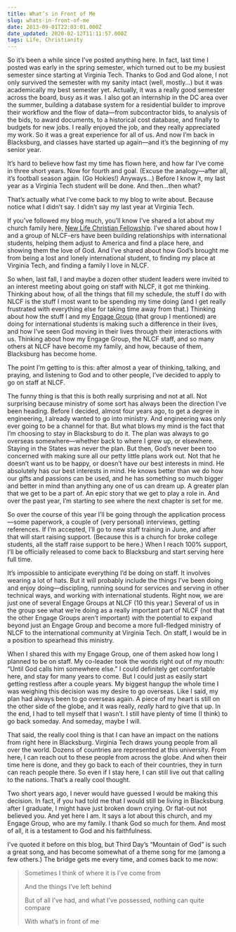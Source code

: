 ```yaml
---
title: What’s in Front of Me
slug: whats-in-front-of-me
date: 2013-09-01T22:03:01.000Z
date_updated: 2020-02-12T11:11:57.000Z
tags: Life, Christianity
---
```


So it’s been a while since I’ve posted anything here. In fact, last time I posted was early in the spring semester, which turned out to be my busiest semester since starting at Virginia Tech. Thanks to God and God alone, I not only survived the semester with my sanity intact (well, mostly…) but it was academically my best semester yet. Actually, it was a really good semester across the board, busy as it was. I also got an internship in the DC area over the summer, building a database system for a residential builder to improve their workflow and the flow of data—from subcontractor bids, to analysis of the bids, to award documents, to a historical cost database, and finally to budgets for new jobs. I really enjoyed the job, and they really appreciated my work. So it was a great experience for all of us. And now I’m back in Blacksburg, and classes have started up again—and it’s the beginning of my senior year.

It’s hard to believe how fast my time has flown here, and how far I’ve come in three short years. Now for fourth and goal. (Excuse the analogy—after all, it’s football season again. (Go Hokies!) Anyways…) Before I know it, my last year as a Virginia Tech student will be done. And then…then what?

That’s actually what I’ve come back to my blog to write about. Because notice what I didn’t say. I didn’t say my last year at Virginia Tech.

If you’ve followed my blog much, you’ll know I’ve shared a lot about my church family here, [New Life Christian Fellowship](http://nlcf.net). I’ve shared about how I and a group of NLCF-ers have been building relationships with international students, helping them adjust to America and find a place here, and showing them the love of God. And I’ve shared about how God’s brought me from being a lost and lonely international student, to finding my place at Virginia Tech, and finding a family I love in NLCF.

So when, last fall, I and maybe a dozen other student leaders were invited to an interest meeting about going on staff with NLCF, it got me thinking. Thinking about how, of all the things that fill my schedule, the stuff I do with NLCF is the stuff I most want to be spending my time doing (and I get really frustrated with everything else for taking time away from that.) Thinking about how the stuff I and my [Engage Group](http://nlcf.net/get-involved/engage-groups/) (that group I mentioned) are doing for international students is making such a difference in their lives, and how I’ve seen God moving in their lives through their interactions with us. Thinking about how my Engage Group, the NLCF staff, and so many others at NLCF have become my family, and how, because of them, Blacksburg has become home.

The point I’m getting to is this: after almost a year of thinking, talking, and praying, and listening to God and to other people, I’ve decided to apply to go on staff at NLCF.

The funny thing is that this is both really surprising and not at all. Not surprising because ministry of some sort has always been the direction I’ve been heading. Before I decided, almost four years ago, to get a degree in engineering, I already wanted to go into ministry. And engineering was only ever going to be a channel for that. But what blows my mind is the fact that I’m choosing to stay in Blacksburg to do it. The plan was always to go overseas somewhere—whether back to where I grew up, or elsewhere. Staying in the States was never the plan. But then, God’s never been too concerned with making sure all our petty little plans work out. Not that he doesn’t want us to be happy, or doesn’t have our best interests in mind. He absolutely has our best interests in mind. He knows better than we do how our gifts and passions can be used, and he has something so much bigger and better in mind than anything any one of us can dream up. A greater plan that we get to be a part of. An epic story that we get to play a role in. And over the past year, I’m starting to see where the next chapter is set for me.

So over the course of this year I’ll be going through the application process—some paperwork, a couple of (very personal) interviews, getting references. If I’m accepted, I’ll go to new staff training in June, and after that will start raising support. (Because this is a church for broke college students, all the staff raise support to be here.) When I reach 100% support, I’ll be officially released to come back to Blacksburg and start serving here full time.

It’s impossible to anticipate everything I’d be doing on staff. It involves wearing a lot of hats. But it will probably include the things I’ve been doing and enjoy doing—discipling, running sound for services and serving in other technical ways, and working with international students. Right now, we are just one of several Engage Groups at NLCF (10 this year.) Several of us in the group see what we’re doing as a really important part of NLCF (not that the other Engage Groups aren’t important) with the potential to expand beyond just an Engage Group and become a more full-fledged ministry of NLCF to the international community at Virginia Tech. On staff, I would be in a position to spearhead this ministry.

When I shared this with my Engage Group, one of them asked how long I planned to be on staff. My co-leader took the words right out of my mouth: “Until God calls him somewhere else.” I could definitely get comfortable here, and stay for many years to come. But I could just as easily start getting restless after a couple years. My biggest hangup the whole time I was weighing this decision was my desire to go overseas. Like I said, my plan had always been to go overseas again. A piece of my heart is still on the other side of the globe, and it was really, *really* hard to give that up. In the end, I had to tell myself that I wasn’t. I still have plenty of time (I think) to go back someday. And someday, maybe I will.

That said, the really cool thing is that I can have an impact on the nations from right here in Blacksburg. Virginia Tech draws young people from all over the world. Dozens of countries are represented at this university. From here, I can reach out to these people from across the globe. And when their time here is done, and they go back to each of their countries, they in turn can reach people there. So even if I stay here, I can still live out that calling to the nations. That’s a really cool thought.

Two short years ago, I never would have guessed I would be making this decision. In fact, if you had told me that I would still be living in Blacksburg after I graduate, I might have just broken down crying. Or flat-out not believed you. And yet here I am. It says a lot about this church, and my Engage Group, who are my family. I thank God so much for them. And most of all, it is a testament to God and his faithfulness.

I’ve quoted it before on this blog, but Third Day’s “Mountain of God” is such a great song, and has become somewhat of a theme song for me (among a few others.) The bridge gets me every time, and comes back to me now:

> Sometimes I think of where it is I’ve come from
> 
> And the things I’ve left behind
> 
> But of all I’ve had, and what I’ve possessed, nothing can quite compare
> 
> With what’s in front of me
